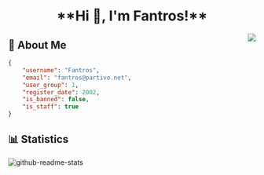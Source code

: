 <h1 align="center">**Hi 👋, I'm Fantros!**</h1>
<img align="right" src="https://spotify-github-profile.vercel.app/api/view?uid=31us4ohbcaotjvvfxk5szygl4tle&cover_image=true&theme=default" />

## 📃 About Me
```json
{
    "username": "Fantros",
    "email": "fantros@partivo.net",
    "user_group": 1,
    "register_date": 2002,
    "is_banned": false,
    "is_staff": true
}
```

## 📊 Statistics
![github-readme-stats](https://github-readme-stats.vercel.app/api?username=fantros&show_icons=true&hide_border=true&theme=dark)
